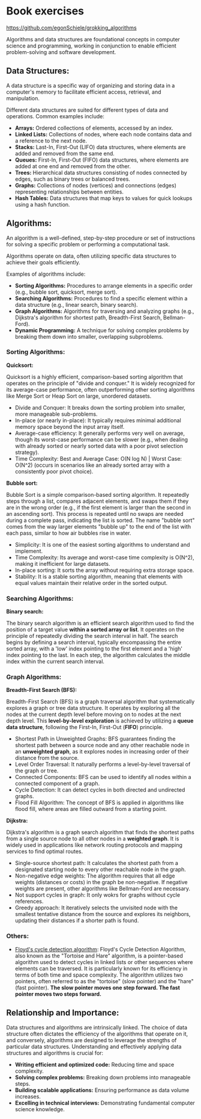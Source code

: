# Book exercises

https://github.com/egonSchiele/grokking_algorithms

Algorithms and data structures are foundational concepts in computer science and programming, working in conjunction to enable efficient problem-solving and software development.

## Data Structures:
A data structure is a specific way of organizing and storing data in a computer's memory to facilitate efficient access, retrieval, and manipulation. 

Different data structures are suited for different types of data and operations. Common examples include:

 - **Arrays:** Ordered collections of elements, accessed by an index.
 - **Linked Lists:** Collections of nodes, where each node contains data and
   a reference to the next node.
 - **Stacks:** Last-In, First-Out (LIFO) data structures, where elements are
   added and removed from the same end.
 - **Queues:** First-In, First-Out (FIFO) data structures, where elements
   are added at one end and removed from the other.
 - **Trees:** Hierarchical data structures consisting of nodes connected by
   edges, such as binary trees or balanced trees.
 - **Graphs:** Collections of nodes (vertices) and connections (edges)
   representing relationships between entities.
 - **Hash Tables:** Data structures that map keys to values for quick
   lookups using a hash function.

## Algorithms:

An algorithm is a well-defined, step-by-step procedure or set of instructions for solving a specific problem or performing a computational task.

Algorithms operate on data, often utilizing specific data structures to achieve their goals efficiently. 

Examples of algorithms include:

 - **Sorting Algorithms:** Procedures to arrange elements in a specific
   order (e.g., bubble sort, quicksort, merge sort).
 - **Searching Algorithms:** Procedures to find a specific element within a
   data structure (e.g., linear search, binary search).
 - **Graph Algorithms:** Algorithms for traversing and analyzing graphs
   (e.g., Dijkstra's algorithm for shortest path, Breadth-First Search, Bellman-Ford).
 - **Dynamic Programming:** A technique for solving complex problems by
   breaking them down into smaller, overlapping subproblems.

### Sorting Algorithms:

**Quicksort:**

Quicksort is a highly efficient, comparison-based sorting algorithm that operates on the principle of "divide and conquer." It is widely recognized for its average-case performance, often outperforming other sorting algorithms like Merge Sort or Heap Sort on large, unordered datasets.

- Divide and Conquer: It breaks down the sorting problem into smaller, more manageable sub-problems.
- In-place (or nearly in-place): It typically requires minimal additional memory space beyond the input array itself.
- Average-case efficiency: It generally performs very well on average, though its worst-case performance can be slower (e.g., when dealing with already sorted or nearly sorted data with a poor pivot selection strategy).
- Time Complexity: Best and Average Case: O(N log N) | Worst Case: O(N^2) (occurs in scenarios like an already sorted array with a consistently poor pivot choice).

**Bubble sort:**

Bubble Sort is a simple comparison-based sorting algorithm. It repeatedly steps through a list, compares adjacent elements, and swaps them if they are in the wrong order (e.g., if the first element is larger than the second in an ascending sort). This process is repeated until no swaps are needed during a complete pass, indicating the list is sorted.
The name "bubble sort" comes from the way larger elements "bubble up" to the end of the list with each pass, similar to how air bubbles rise in water.

- Simplicity: It is one of the easiest sorting algorithms to understand and implement.
- Time Complexity: Its average and worst-case time complexity is O(N^2), making it inefficient for large datasets.
- In-place sorting: It sorts the array without requiring extra storage space.
- Stability: It is a stable sorting algorithm, meaning that elements with equal values maintain their relative order in the sorted output.

### Searching Algorithms:
**Binary search:**

The binary search algorithm is an efficient search algorithm used to find the position of a target value **within a sorted array or list**. It operates on the principle of repeatedly dividing the search interval in half.
The search begins by defining a search interval, typically encompassing the entire sorted array, with a 'low' index pointing to the first element and a 'high' index pointing to the last.
In each step, the algorithm calculates the middle index within the current search interval.

### Graph Algorithms:

**Breadth-First Search (BFS):**

Breadth-First Search (BFS) is a graph traversal algorithm that systematically explores a graph or tree data structure. It operates by exploring all the nodes at the current depth level before moving on to nodes at the next depth level. This **level-by-level exploration** is achieved by utilizing a **queue data structure**, following the First-In, First-Out (**FIFO**) principle. 

- Shortest Path in Unweighted Graphs: BFS guarantees finding the shortest path between a source node and any other reachable node in an **unweighted graph**, as it explores nodes in increasing order of their distance from the source.
- Level Order Traversal: It naturally performs a level-by-level traversal of the graph or tree.
- Connected Components: BFS can be used to identify all nodes within a connected component of a graph.
- Cycle Detection: It can detect cycles in both directed and undirected graphs.
- Flood Fill Algorithm: The concept of BFS is applied in algorithms like flood fill, where areas are filled outward from a starting point. 

**Dijkstra:**

Dijkstra's algorithm is a graph search algorithm that finds the shortest paths from a single source node to all other nodes in a **weighted graph**. It is widely used in applications like network routing protocols and mapping services to find optimal routes.

- Single-source shortest path: It calculates the shortest path from a designated starting node to every other reachable node in the graph.
- Non-negative edge weights: The algorithm requires that all edge weights (distances or costs) in the graph be non-negative. If negative weights are present, other algorithms like Bellman-Ford are necessary.
- Not support cycles in graph: It only wokrs for graphs without cycle references.
- Greedy approach: It iteratively selects the unvisited node with the smallest tentative distance from the source and explores its neighbors, updating their distances if a shorter path is found.

### Others:
- [Floyd's cycle detection algorithm](https://www.google.com/search?q=floyd%27s+cycle+detection+algorithm&oq=Floyd%27s+Cycle+Detection+Algorithm&gs_lcrp=EgZjaHJvbWUqBwgAEAAYgAQyBwgAEAAYgAQyBwgBEAAYgAQyCAgCEAAYFhgeMggIAxAAGBYYHjIICAQQABgWGB4yCggFEAAYChgWGB4yCAgGEAAYFhgeMggIBxAAGBYYHjIICAgQABgWGB4yCAgJEAAYFhge0gEHMjQyajBqN6gCALACAA&sourceid=chrome&ie=UTF-8): Floyd's Cycle Detection Algorithm, also known as the "Tortoise and Hare" algorithm, is a pointer-based algorithm used to detect cycles in linked lists or other sequences where elements can be traversed. It is particularly known for its efficiency in terms of both time and space complexity. The algorithm utilizes two pointers, often referred to as the "tortoise" (slow pointer) and the "hare" (fast pointer). **The slow pointer moves one step forward. The fast pointer moves two steps forward.**

## Relationship and Importance:

Data structures and algorithms are intrinsically linked. The choice of data structure often dictates the efficiency of the algorithms that operate on it, and conversely, algorithms are designed to leverage the strengths of particular data structures. Understanding and effectively applying data structures and algorithms is crucial for:

 - **Writing efficient and optimized code:** Reducing time and space
   complexity.
 - **Solving complex problems:** Breaking down problems into manageable
   steps.
 - **Building scalable applications:** Ensuring performance as data volume
   increases.
 - **Excelling in technical interviews:** Demonstrating fundamental computer
   science knowledge.
